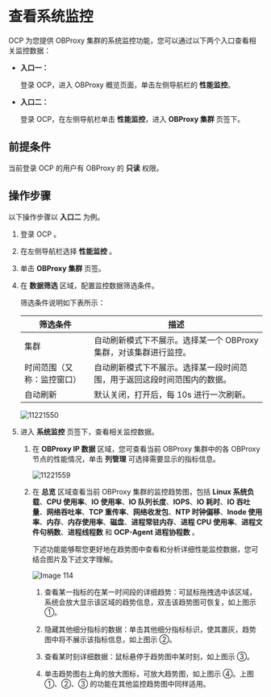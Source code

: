 # 查看系统监控

OCP 为您提供 OBProxy 集群的系统监控功能，您可以通过以下两个入口查看相关监控数据：

* **入口一：**

   登录 OCP，进入 OBProxy 概览页面，单击左侧导航栏的 **性能监控**。

* **入口二：**

   登录 OCP，在左侧导航栏单击 **性能监控**，进入 **OBProxy 集群** 页签下。

## 前提条件

当前登录 OCP 的用户有 OBProxy 的 **只读** 权限。

## 操作步骤

以下操作步骤以 **入口二** 为例。

1. 登录 OCP 。

2. 在左侧导航栏选择 **性能监控** 。

3. 单击 **OBProxy 集群** 页签。

4. 在 **数据筛选** 区域，配置监控数据筛选条件。

   筛选条件说明如下表所示：

   |     筛选条件  |  描述  |
   |---------------|---------|
   | 集群 | 自动刷新模式下不展示。选择某一个 OBProxy 集群，对该集群进行监控。  |
   | 时间范围（又称：监控窗口） | 自动刷新模式下不展示。选择某一段时间范围，用于返回这段时间范围内的数据。  |
   |自动刷新  |默认关闭，打开后，每 10s 进行一次刷新。|

    ![11221550](https://obbusiness-private.oss-cn-shanghai.aliyuncs.com/doc/img/ocp/410/obproxy%E7%9B%91%E6%8E%A7.png)

5. 进入 **系统监控** 页签下，查看相关监控数据。

   1. 在 **OBProxy IP 数据** 区域，您可查看当前 OBProxy 集群中的各 OBProxy 节点的性能情况，单击 **列管理** 可选择需要显示的指标信息。

        ![11221559](https://obbusiness-private.oss-cn-shanghai.aliyuncs.com/doc/img/ocp/401/obproxyIP%E6%95%B0%E6%8D%AE-1-1.png)

   2. 在 **总览** 区域查看当前 OBProxy 集群的监控趋势图，包括  **Linux 系统负载**、**CPU 使用率**、**IO 使用率**、**IO 队列长度**、**IOPS**、**IO 耗时**、**IO 吞吐量**、**网络吞吐率**、**TCP 重传率**、**网络收发包**、**NTP 时钟偏移**、**Inode 使用率**、**内存**、**内存使用率**、**磁盘**、**进程常驻内存**、**进程 CPU 使用率**、**进程文件句柄数**、**进程线程数** 和 **OCP-Agent 进程协程数** 。

        下述功能能够帮您更好地在趋势图中查看和分析详细性能监控数据，您可结合图片及下述文字理解。

        ![Image 114](https://obbusiness-private.oss-cn-shanghai.aliyuncs.com/doc/img/ocp/433/obproxy%E7%B3%BB%E7%BB%9F%E7%9B%91%E6%8E%A7.png)

        1. 查看某一指标的在某一时间段的详细趋势：可鼠标拖拽选中该区域，系统会放大显示该区域的趋势信息，双击该趋势图可恢复，如上图示 ①。

        2. 隐藏其他细分指标的数据：单击其他细分指标标识，使其置灰，趋势图中将不展示该指标信息，如上图示 ②。

        3. 查看某时刻详细数据：鼠标悬停于趋势图中某时刻，如上图示 ③。

        4. 单击趋势图右上角的放大图标，可放大趋势图，如上图示 ④。上图 ①、②、③ 的功能在其他监控趋势图中同样适用。
